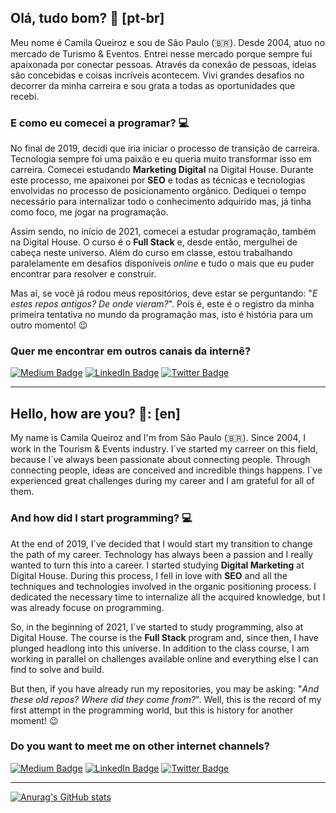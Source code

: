## Olá, tudo bom? 👋 [pt-br]

Meu nome é Camila Queiroz e sou de São Paulo (🇧🇷). Desde 2004, atuo no mercado de Turismo & Eventos. Entrei nesse mercado porque sempre fui apaixonada por conectar pessoas. Através da conexão de pessoas, ideias são concebidas e coisas incríveis acontecem. Vivi grandes desafios no decorrer da minha carreira e sou grata a todas as oportunidades que recebi.

### E como eu comecei a programar? :computer:

No final de 2019, decidi que iria iniciar o processo de transição de carreira. Tecnologia sempre foi uma paixão e eu queria muito transformar isso em carreira. Comecei estudando **Marketing Digital** na Digital House. Durante este processo, me apaixonei por **SEO** e todas as técnicas e tecnologias envolvidas no processo de posicionamento orgânico. Dediquei o tempo necessário para internalizar todo o conhecimento adquirido mas, já tinha como foco, me jogar na programação.

Assim sendo, no início de 2021, comecei a estudar programação, também na Digital House. O curso é o **Full Stack** e, desde então, mergulhei de cabeça neste universo. Além do curso em classe, estou trabalhando paralelamente em desafios disponíveis *online* e tudo o mais que eu puder encontrar para resolver e construir.

Mas aí, se você já rodou meus repositórios, deve estar se perguntando: "*E estes repos antigos? De onde vieram?*". Pois é, este é o registro da minha primeira tentativa no mundo da programação mas, isto é história para um outro momento! 😉

### Quer me encontrar em outros canais da internê?

[![Medium Badge](https://img.shields.io/badge/Medium-Follow-black)](https://camimq.medium.com/) [![LinkedIn Badge](https://img.shields.io/badge/LinkedIn-Conectar-blue)](www.linkedin.com/in/camilaqueiroz) [![Twitter Badge](https://img.shields.io/badge/Twitter-Follow-blueviolet)](https://twitter.com/camimq)

-------------------------------------------------------------------------------------------------

## Hello, how are you? 👋: [en]

My name is Camila Queiroz and I'm from São Paulo (🇧🇷). Since 2004, I work in the Tourism & Events industry. I´ve started my carreer on this field, because I´ve always been passionate about connecting people. Through connecting people, ideas are conceived and incredible things happens. I´ve experienced great challenges during my career and I am grateful for all of them.

### And how did I start programming? 💻

At the end of 2019, I´ve decided that I would start my transition to change the path of my career. Technology has always been a passion and I really wanted to turn this into a career. I started studying **Digital Marketing** at Digital House. During this process, I fell in love with **SEO** and all the techniques and technologies involved in the organic positioning process. I dedicated the necessary time to internalize all the acquired knowledge, but I was already focuse on programming.

So, in the beginning of 2021, I´ve started to study programming, also at Digital House. The course is the **Full Stack** program and, since then, I have plunged headlong into this universe. In addition to the class course, I am working in parallel on challenges available online and everything else I can find to solve and build.


But then, if you have already run my repositories, you may be asking: "*And these old repos? Where did they come from?*". Well, this is the record of my first attempt in the programming world, but this is history for another moment! :wink:

### Do you want to meet me on other internet channels?

[![Medium Badge](https://img.shields.io/badge/Medium-Follow-black)](https://camimq.medium.com/) [![LinkedIn Badge](https://img.shields.io/badge/LinkedIn-Conectar-blue)](www.linkedin.com/in/camilaqueiroz) [![Twitter Badge](https://img.shields.io/badge/Twitter-Follow-blueviolet)](https://twitter.com/camimq)

-------------------------------------------------------------------------------------------------

[![Anurag's GitHub stats](https://github-readme-stats.vercel.app/api?username=camimq)](https://github.com/anuraghazra/github-readme-stats)

